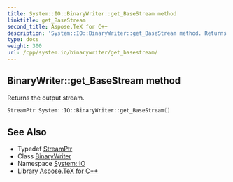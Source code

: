 ```yaml
---
title: System::IO::BinaryWriter::get_BaseStream method
linktitle: get_BaseStream
second_title: Aspose.TeX for C++
description: 'System::IO::BinaryWriter::get_BaseStream method. Returns the output stream in C++.'
type: docs
weight: 300
url: /cpp/system.io/binarywriter/get_basestream/
---
```

## BinaryWriter::get_BaseStream method


Returns the output stream.

```cpp
StreamPtr System::IO::BinaryWriter::get_BaseStream()
```

## See Also

* Typedef [StreamPtr](../../../system/streamptr/)
* Class [BinaryWriter](../)
* Namespace [System::IO](../../)
* Library [Aspose.TeX for C++](../../../)
